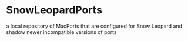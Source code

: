 # SnowLeopardPorts
a local repository of MacPorts that are configured for Snow Leopard and shadow newer incompatible versions of ports
